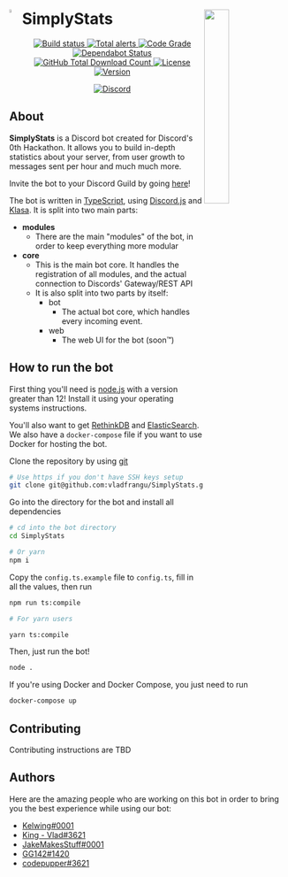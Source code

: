 # <img src="https://cdn.discordapp.com/icons/592776919062413313/8bbb0cd2511a3a2b039777e2e0705a68.png?size=2048" align="left" width="4%"> SimplyStats <img src="https://raw.githubusercontent.com/vladfrangu/SimplyStats/master/static/hack_wump_ship.png" align="right" width="30%">

<div align="center">
  <p>
    <a href="https://circleci.com/gh/vladfrangu/SimplyStats">
      <img src="https://img.shields.io/circleci/build/github/vladfrangu/SimplyStats.svg" alt="Build status" />
    </a>
    <a href="https://lgtm.com/projects/g/vladfrangu/SimplyStats/alerts/">
      <img src="https://img.shields.io/lgtm/alerts/g/vladfrangu/SimplyStats.svg?logo=lgtm&logoWidth=18" alt="Total alerts">
    </a>
    <a href="https://lgtm.com/projects/g/vladfrangu/SimplyStats/context:javascript">
      <img src="https://img.shields.io/lgtm/grade/javascript/github/vladfrangu/SimplyStats.svg" alt="Code Grade">
    </a>
    <a href="https://dependabot.com">
      <img src="https://api.dependabot.com/badges/status?host=github&repo=vladfrangu/SimplyStats" alt="Dependabot Status">
    </a>
    <a href="https://github.com/vladfrangu/SimplyStats/releases">
      <img src="https://img.shields.io/github/downloads/vladfrangu/SimplyStats/total.svg" alt="GitHub Total Download Count">
    </a>
    <a href="https://github.com/vladfrangu/SimplyStats/blob/master/LICENSE">
      <img src="https://img.shields.io/github/license/vladfrangu/SimplyStats.svg" alt="License">
    </a>
    <a href="https://github.com/vladfrangu/SimplyStats/releases">
      <img src="https://img.shields.io/github/package-json/v/vladfrangu/SimplyStats.svg" alt="Version">
    </a>
  </p>
  <p>
    <a href="https://discord.gg/aKdCbpn">
      <img src="https://discordapp.com/api/v6/guilds/592776919062413313/embed.png?style=banner2" alt="Discord">
    </a>
  </p>
</div>

## About

**SimplyStats** is a Discord bot created for Discord's 0th Hackathon.
It allows you to build in-depth statistics about your server, from user growth
to messages sent per hour and much much more.

Invite the bot to your Discord Guild by going [here](https://discordapp.com/oauth2/authorize?client_id=592778743139926033&scope=bot&permissions=19456)!

The bot is written in [TypeScript](https://www.typescriptlang.org), using [Discord.js](https://discord.js.org/#/docs/main/master/general/welcome) and [Klasa](https://klasa.js.org/#/docs/klasa/settings/Getting%20Started/GettingStarted). It is split into two main parts:

- **modules**
  - There are the main "modules" of the bot, in order to keep everything more modular
- **core**
  - This is the main bot core. It handles the registration of all modules, and the actual connection to Discords' Gateway/REST API
  - It is also split into two parts by itself:
    - bot
      - The actual bot core, which handles every incoming event.
    - web
      - The web UI for the bot (soon™️)

## How to run the bot

First thing you'll need is [node.js](https://nodejs.org) with a version greater than 12! Install it using your operating systems instructions.

You'll also want to get [RethinkDB](https://www.rethinkdb.com/) and [ElasticSearch](https://www.elastic.co/). We also have a `docker-compose` file if you want to use Docker for hosting the bot.

Clone the repository by using [git](https://git-scm.com/)

```bash
# Use https if you don't have SSH keys setup
git clone git@github.com:vladfrangu/SimplyStats.git
```

Go into the directory for the bot and install all dependencies

```bash
# cd into the bot directory
cd SimplyStats

# Or yarn
npm i
```

Copy the `config.ts.example` file to `config.ts`, fill in all the values, then run

```bash
npm run ts:compile

# For yarn users

yarn ts:compile
```

Then, just run the bot!

```bash
node .
```

If you're using Docker and Docker Compose, you just need to run

```bash
docker-compose up
```

## Contributing

Contributing instructions are TBD

## Authors

Here are the amazing people who are working on this bot in order to bring you the best experience while using our bot:

- [Kelwing#0001](https://github.com/kelwing)
- [King - Vlad#3621](https://github.com/vladfrangu)
- [JakeMakesStuff#0001](https://github.com/JakeMakesStuff)
- [GG142#1420](https://github.com/GilbertGobbels)
- [codepupper#3621](https://github.com/codepupper)

